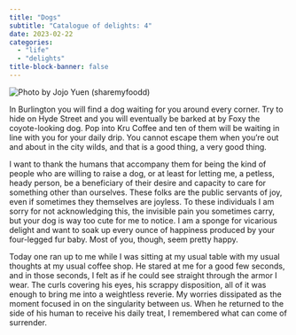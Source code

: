 ```yaml
---
title: "Dogs"
subtitle: "Catalogue of delights: 4"
date: 2023-02-22
categories:
  - "life"
  - "delights"
title-block-banner: false
---
```


![Photo by Jojo Yuen (sharemyfoodd)](https://images.unsplash.com/photo-1610266784664-c60b5dbf0425?crop=entropy&cs=tinysrgb&fit=max&fm=jpg&ixid=MnwzMDAzMzh8MHwxfHNlYXJjaHwxMnx8ZG9nJTIwY29mZmVlJTIwc2hvcHxlbnwwfHx8fDE2NzcwODE1ODc&ixlib=rb-4.0.3&q=80&w=1080)

In Burlington you will find a dog waiting for you around every corner. Try to hide on Hyde Street and you will eventually be barked at by Foxy the coyote-looking dog. Pop into Kru Coffee and ten of them will be waiting in line with you for your daily drip. You cannot escape them when you’re out and about in the city wilds, and that is a good thing, a very good thing.

I want to thank the humans that accompany them for being the kind of people who are willing to raise a dog, or at least for letting me, a petless, heady person, be a beneficiary of their desire and capacity to care for something other than ourselves. These folks are the public servants of joy, even if sometimes they themselves are joyless. To these individuals I am sorry for not acknowledging this, the invisible pain you sometimes carry, but your dog is way too cute for me to notice. I am a sponge for vicarious delight and want to soak up every ounce of happiness produced by your four-legged fur baby. Most of you, though, seem pretty happy.

Today one ran up to me while I was sitting at my usual table with my usual thoughts at my usual coffee shop. He stared at me for a good few seconds, and in those seconds, I felt as if he could see straight through the armor I wear. The curls covering his eyes, his scrappy disposition, all of it was enough to bring me into a weightless reverie. My worries dissipated as the moment focused in on the singularity between us. When he returned to the side of his human to receive his daily treat, I remembered what can come of surrender.
